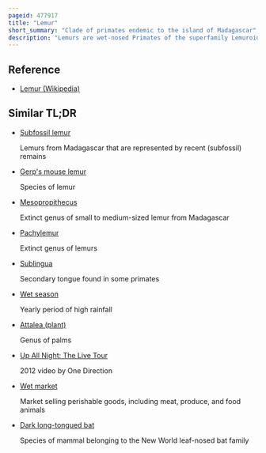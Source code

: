 ```yaml
---
pageid: 477917
title: "Lemur"
short_summary: "Clade of primates endemic to the island of Madagascar"
description: "Lemurs are wet-nosed Primates of the superfamily Lemuroidea divided into 8 Families and consisting of 15 Genera and around 100 existing Species. They are endemic to the island of Madagascar. Most existing Lemurs are small, have a pointed Snout, large Eyes, and a long Tail. They live in Trees and are active at Night."
---
```


## Reference

- [Lemur (Wikipedia)](https://en.wikipedia.org/?curid=477917)

## Similar TL;DR

- [Subfossil lemur](/tldr/en/subfossil-lemur)

  Lemurs from Madagascar that are represented by recent (subfossil) remains

- [Gerp's mouse lemur](/tldr/en/gerps-mouse-lemur)

  Species of lemur

- [Mesopropithecus](/tldr/en/mesopropithecus)

  Extinct genus of small to medium-sized lemur from Madagascar

- [Pachylemur](/tldr/en/pachylemur)

  Extinct genus of lemurs

- [Sublingua](/tldr/en/sublingua)

  Secondary tongue found in some primates

- [Wet season](/tldr/en/wet-season)

  Yearly period of high rainfall

- [Attalea (plant)](/tldr/en/attalea-plant)

  Genus of palms

- [Up All Night: The Live Tour](/tldr/en/up-all-night-the-live-tour)

  2012 video by One Direction

- [Wet market](/tldr/en/wet-market)

  Market selling perishable goods, including meat, produce, and food animals

- [Dark long-tongued bat](/tldr/en/dark-long-tongued-bat)

  Species of mammal belonging to the New World leaf-nosed bat family
